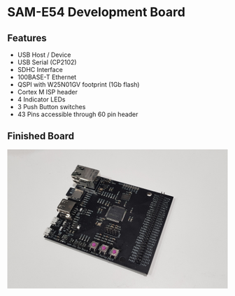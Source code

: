 # SAM-E54 Development Board
## Features
- USB Host / Device
- USB Serial (CP2102) 
- SDHC Interface
- 100BASE-T Ethernet
- QSPI with W25N01GV footprint (1Gb flash)
- Cortex M ISP header
- 4 Indicator LEDs
- 3 Push Button switches
- 43 Pins accessible through 60 pin header


## Finished Board
![Finished PCB Image](Images/FinishedBoard.png)